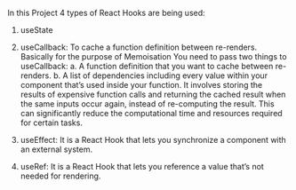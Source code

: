 In this Project 4 types of React Hooks are being used:

1. useState
2. useCallback: To cache a function definition between re-renders. Basically for the purpose of Memoisation
    You need to pass two things to useCallback:
        a. A function definition that you want to cache between re-renders.
        b. A list of dependencies including every value within your component that’s used inside your function.
    It involves storing the results of expensive function calls and returning the cached result when the same inputs occur again, instead of re-computing the result. This can significantly reduce the computational time and resources required for certain tasks.

3. useEffect: It is a React Hook that lets you synchronize a component with an external system.
4. useRef: It is a React Hook that lets you reference a value that’s not needed for rendering.